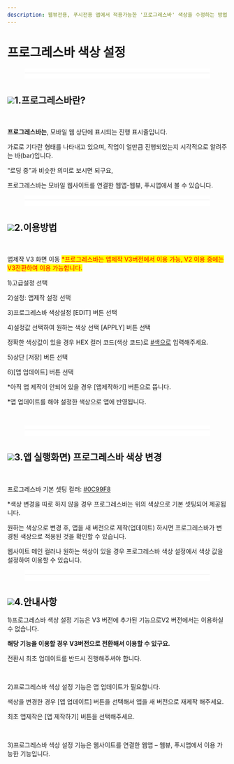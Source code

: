 ```yaml
---
description: 웹뷰전용, 푸시전용 앱에서 적용가능한 '프로그레스바' 색상을 수정하는 방법
---
```


# 프로그레스바 색상 설정

<figure><img src="../../../.gitbook/assets/구분선 (4).PNG" alt=""><figcaption></figcaption></figure>

## ![](https://wp.swing2app.co.kr/wp-content/uploads/2018/09/%EB%8B%A8%EB%9D%BD1-1.png)**1.프로그레스바란?**&#x20;

<figure><img src="https://wp.swing2app.co.kr/wp-content/uploads/2022/12/%ED%91%9C%EC%8B%9C%EC%A4%84.png" alt=""><figcaption></figcaption></figure>

**프로그레스바는**, 모바일 웹 상단에 표시되는 진행 표시줄입니다.

가로로 기다란 형태를 나타내고 있으며, 작업이 얼만큼 진행되었는지 시각적으로 알려주는 바(bar)입니다.

“로딩 중”과 비슷한 의미로 보시면 되구요,

프로그레스바는 모바일 웹사이트를 연결한 웹앱-웹뷰, 푸시앱에서 볼 수 있습니다.



<figure><img src="../../../.gitbook/assets/구분선 (4).PNG" alt=""><figcaption></figcaption></figure>

## ![](https://wp.swing2app.co.kr/wp-content/uploads/2018/09/%EB%8B%A8%EB%9D%BD1-1.png)2.이용방법

<figure><img src="https://wp.swing2app.co.kr/wp-content/uploads/2022/12/%ED%94%84%EB%A1%9C%EA%B7%B8%EB%A0%88%EC%8A%A4%EB%B0%94_886.png" alt=""><figcaption></figcaption></figure>

앱제작 V3 화면 이동 <mark style="color:red;">\*프로그레스바는 앱제작 V3버전에서 이용 가능, V2 이용 중에는 V3전환하여 이용 가능합니다.</mark>

1\)고급설정 선택

2\)설정: 앱제작 설정 선택

3\)프로그레스바 색상설정 \[EDIT] 버튼 선택

4\)설정값 선택하여 원하는 색상 선택 \[APPLY] 버튼 선택

정확한 색상값이 있을 경우 HEX 컬러 코드(색상 코드)로 [#색으로](https://blog.naver.com/PostListByTagName.naver?blogId=swing2app\&encodedTagName=%EC%83%89%EC%9C%BC%EB%A1%9C) 입력해주세요.

5\)상단 \[저장] 버튼 선택

6\)\[앱 업데이트] 버튼 선택

\*아직 앱 제작이 안되어 있을 경우 \[앱제작하기] 버튼으로 뜹니다.

\*앱 업데이트를 해야 설정한 색상으로 앱에 반영됩니다.

​

<figure><img src="../../../.gitbook/assets/구분선 (4).PNG" alt=""><figcaption></figcaption></figure>

## ![](https://wp.swing2app.co.kr/wp-content/uploads/2018/09/%EB%8B%A8%EB%9D%BD1-1.png)3.앱 실행화면) 프로그레스바 색상 변경

<figure><img src="https://wp.swing2app.co.kr/wp-content/uploads/2022/12/%ED%94%84%EB%A1%9C%EA%B7%B8%EB%A0%88%EC%8A%A4%EB%B0%942.jpg" alt=""><figcaption></figcaption></figure>

프로그레스바 기본 셋팅 컬러: [#0C99F8](https://blog.naver.com/PostListByTagName.naver?blogId=swing2app\&encodedTagName=0C99F8)

\*색상 변경을 따로 하지 않을 경우 프로그레스바는 위의 색상으로 기본 셋팅되어 제공됩니다.

원하는 색상으로 변경 후, 앱을 새 버전으로 제작(업데이트) 하시면 프로그레스바가 변경된 색상으로 적용된 것을 확인할 수 있습니다.

웹사이트 메인 컬러나 원하는 색상이 있을 경우 프로그레스바 색상 설정에서 색상 값을 설정하여 이용할 수 있습니다.

<figure><img src="../../../.gitbook/assets/구분선 (4).PNG" alt=""><figcaption></figcaption></figure>

## ![](https://wp.swing2app.co.kr/wp-content/uploads/2018/09/%EB%8B%A8%EB%9D%BD1-1.png)4.안내사항

1\)프로그레스바 색상 설정 기능은 V3 버전에 추가된 기능으로V2 버전에서는 이용하실 수 없습니다.

**해당 기능을 이용할 경우 V3버전으로 전환해서 이용할 수 있구요.**

전환시 최초 업데이트를 반드시 진행해주셔야 합니다.

​

2\)프로그레스바 색상 설정 기능은 앱 업데이트가 필요합니다.

색상을 변경한 경우 \[앱 업데이트] 버튼을 선택해서 앱을 새 버전으로 재제작 해주세요.

최초 앱제작은 \[앱 제작하기] 버튼을 선택해주세요.

​

3\)프로그레스바 색상 설정 기능은 웹사이트를 연결한 웹앱 – 웹뷰, 푸시앱에서 이용 가능한 기능입니다.

